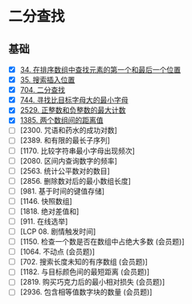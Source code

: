 # 二分查找

## 基础

- [x] [34. 在排序数组中查找元素的第一个和最后一个位置](https://github.com/shellingfordly/algorithms/tree/master/BinarySearch/34_searchRange)
- [x] [35. 搜索插入位置](https://github.com/shellingfordly/algorithms/tree/master/BinarySearch/35_searchInsert)
- [x] [704. 二分查找](https://github.com/shellingfordly/algorithms/tree/master/BinarySearch/704_search)
- [x] [744. 寻找比目标字母大的最小字母](https://github.com/shellingfordly/algorithms/tree/master/BinarySearch/744_nextGreatestLetter)
- [x] [2529. 正整数和负整数的最大计数](https://github.com/shellingfordly/algorithms/tree/master/BinarySearch/2529_maximumCount)
- [x] [1385. 两个数组间的距离值](https://github.com/shellingfordly/algorithms/tree/master/BinarySearch/1385_findTheDistanceValue)
- [ ] [2300. 咒语和药水的成功对数]
- [ ] [2389. 和有限的最长子序列]
- [ ] [1170. 比较字符串最小字母出现频次]
- [ ] [2080. 区间内查询数字的频率]
- [ ] [2563. 统计公平数对的数目]
- [ ] [2856. 删除数对后的最小数组长度]
- [ ] [981. 基于时间的键值存储]
- [ ] [1146. 快照数组]
- [ ] [1818. 绝对差值和]
- [ ] [911. 在线选举]
- [ ] [LCP 08. 剧情触发时间]
- [ ] [1150. 检查一个数是否在数组中占绝大多数 (会员题)]
- [ ] [1064. 不动点 (会员题)]
- [ ] [702. 搜索长度未知的有序数组 (会员题)]
- [ ] [1182. 与目标颜色间的最短距离 (会员题)]
- [ ] [2819. 购买巧克力后的最小相对损失 (会员题)]
- [ ] [2936. 包含相等值数字块的数量 (会员题)]